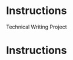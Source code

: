 Instructions
============

Technical Writing Project
<html>
<h1> Instructions</h1>
<body>

</body>
</html>
